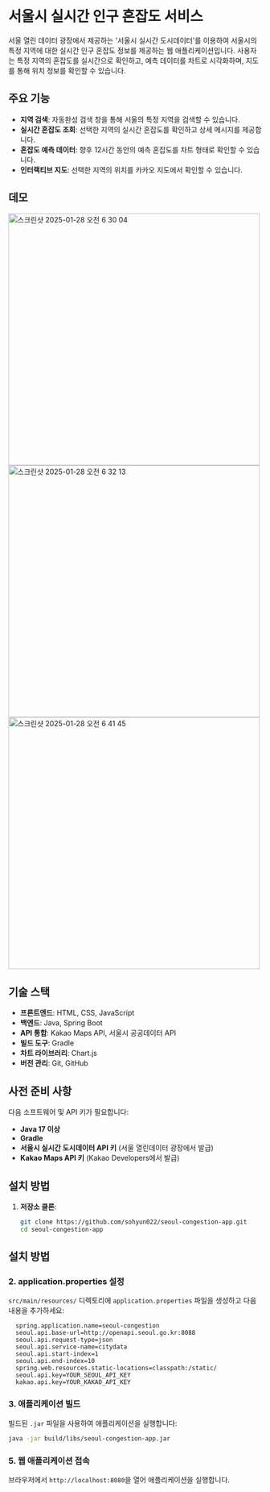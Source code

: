 # 서울시 실시간 인구 혼잡도 서비스

서울 열린 데이터 광장에서 제공하는 '서울시 실시간 도시데이터'를 이용하여 서울시의 특정 지역에 대한 실시간 인구 혼잡도 정보를 제공하는 웹 애플리케이션입니다. 사용자는 특정 지역의 혼잡도를 실시간으로 확인하고, 예측 데이터를 차트로 시각화하며, 지도를 통해 위치 정보를 확인할 수 있습니다.

## 주요 기능

- **지역 검색**: 자동완성 검색 창을 통해 서울의 특정 지역을 검색할 수 있습니다.
- **실시간 혼잡도 조회**: 선택한 지역의 실시간 혼잡도를 확인하고 상세 메시지를 제공합니다.
- **혼잡도 예측 데이터**: 향후 12시간 동안의 예측 혼잡도를 차트 형태로 확인할 수 있습니다.
- **인터랙티브 지도**: 선택한 지역의 위치를 카카오 지도에서 확인할 수 있습니다.

## 데모

<img width="500" alt="스크린샷 2025-01-28 오전 6 30 04" src="https://github.com/user-attachments/assets/c0b007b5-0396-41b3-98e6-da68ec864147" />
<img width="500" alt="스크린샷 2025-01-28 오전 6 32 13" src="https://github.com/user-attachments/assets/93d8bc6e-412a-4935-889b-4eea45ad87a7" />

<img width="500" alt="스크린샷 2025-01-28 오전 6 41 45" src="https://github.com/user-attachments/assets/f475304d-1ca1-43ff-afd9-46d5af6aa4d6" />

## 기술 스택

- **프론트엔드**: HTML, CSS, JavaScript
- **백엔드**: Java, Spring Boot
- **API 통합**: Kakao Maps API, 서울시 공공데이터 API
- **빌드 도구**: Gradle
- **차트 라이브러리**: Chart.js
- **버전 관리**: Git, GitHub

## 사전 준비 사항

다음 소프트웨어 및 API 키가 필요합니다:
- **Java 17 이상**
- **Gradle**
- **서울시 실시간 도시데이터 API 키** (서울 열린데이터 광장에서 발급)
- **Kakao Maps API 키** (Kakao Developers에서 발급)

## 설치 방법

1. **저장소 클론**:
   ```bash
   git clone https://github.com/sohyun022/seoul-congestion-app.git
   cd seoul-congestion-app
   ```

## 설치 방법

### 2. application.properties 설정

`src/main/resources/` 디렉토리에 `application.properties` 파일을 생성하고 다음 내용을 추가하세요:

```application.properties
  spring.application.name=seoul-congestion
  seoul.api.base-url=http://openapi.seoul.go.kr:8088
  seoul.api.request-type=json
  seoul.api.service-name=citydata
  seoul.api.start-index=1
  seoul.api.end-index=10
  spring.web.resources.static-locations=classpath:/static/
  seoul.api.key=YOUR_SEOUL_API_KEY
  kakao.api.key=YOUR_KAKAO_API_KEY
```

### 3. 애플리케이션 빌드

빌드된 `.jar` 파일을 사용하여 애플리케이션을 실행합니다:

```bash
java -jar build/libs/seoul-congestion-app.jar
```

### 5. 웹 애플리케이션 접속
브라우저에서 `http://localhost:8080`을 열어 애플리케이션을 실행합니다.

